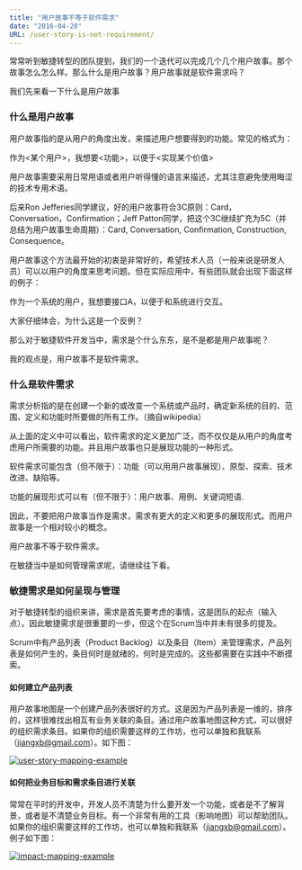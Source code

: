 ```yaml
---
title: "用户故事不等于软件需求"
date: "2016-04-28"
URL: /user-story-is-not-requirement/
---
```


常常听到敏捷转型的团队提到，我们的一个迭代可以完成几个几个用户故事。那个故事怎么怎么样。那么什么是用户故事？用户故事就是软件需求吗？

我们先来看一下什么是用户故事

### 什么是用户故事

用户故事指的是从用户的角度出发，来描述用户想要得到的功能。常见的格式为：

作为<某个用户>，我想要<功能>，以便于<实现某个价值>

用户故事需要采用日常用语或者用户听得懂的语言来描述，尤其注意避免使用晦涩的技术专用术语。

后来Ron Jefferies同学建议，好的用户故事符合3C原则：Card，Conversation，Confirmation；Jeff Patton同学，把这个3C继续扩充为5C（并总结为用户故事生命周期）：Card, Conversation, Confirmation, Construction, Consequence。

用户故事这个方法最开始的初衷是非常好的，希望技术人员（一般来说是研发人员）可以以用户的角度来思考问题。但在实际应用中，有些团队就会出现下面这样的例子：

作为一个系统的用户，我想要接口A，以便于和系统进行交互。

大家仔细体会，为什么这是一个反例？

那么对于敏捷软件开发当中，需求是个什么东东，是不是都是用户故事呢？

我的观点是，用户故事不是软件需求。

### 什么是软件需求

需求分析指的是在创建一个新的或改变一个系统或产品时，确定新系统的目的、范围、定义和功能时所要做的所有工作。（摘自wikipedia）

从上面的定义中可以看出，软件需求的定义更加广泛，而不仅仅是从用户的角度考虑用户所需要的功能。并且用户故事也只是展现功能的一种形式。

软件需求可能包含（但不限于）：功能（可以用用户故事展现）、原型、探索、技术改进、缺陷等。

功能的展现形式可以有（但不限于）：用户故事、用例、关键词短语.

因此，不要把用户故事当作是需求，需求有更大的定义和更多的展现形式。而用户故事是一个相对较小的概念。

用户故事不等于软件需求。

在敏捷当中是如何管理需求呢，请继续往下看。

### 敏捷需求是如何呈现与管理

对于敏捷转型的组织来讲，需求是首先要考虑的事情，这是团队的起点（输入点）。因此敏捷需求是很重要的一步，但这个在Scrum当中并未有很多的提及。

Scrum中有产品列表（Product Backlog）以及条目（Item）来管理需求，产品列表是如何产生的，条目何时是就绪的，何时是完成的。这些都需要在实践中不断摸索。

#### 如何建立产品列表

用户故事地图是一个创建产品列表很好的方式。这是因为产品列表是一维的，排序的，这样很难找出相互有业务关联的条目。通过用户故事地图这种方式，可以很好的组织需求条目。如果你的组织需要这样的工作坊，也可以单独和我联系（jiangxb@gmail.com）。如下图：

[![user-story-mapping-example](/wp-content/uploads/2016/04/user-story-mapping-example.png)](https://bobjiang.com/index.php/2016/04/28/user-story-is-not-requirement/user-story-mapping-example/#main)

#### 如何把业务目标和需求条目进行关联

常常在平时的开发中，开发人员不清楚为什么要开发一个功能，或者是不了解背景，或者是不清楚业务目标。有一个非常有用的工具（影响地图）可以帮助团队。如果你的组织需要这样的工作坊，也可以单独和我联系（jiangxb@gmail.com）。例子如下图：

[![impact-mapping-example](/wp-content/uploads/2016/04/impact-mapping-example.jpg)](https://bobjiang.com/index.php/2016/04/28/user-story-is-not-requirement/impact-mapping-example/#main)
